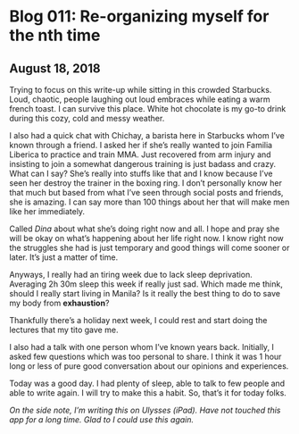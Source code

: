 # Blog 011: Re-organizing myself for the nth time
## August 18, 2018

Trying to focus on this write-up while sitting in this crowded Starbucks. Loud, chaotic, people laughing out loud embraces while eating a warm french toast. I can survive this place. White hot chocolate is my go-to drink during this cozy, cold and messy weather. 

I also had a quick chat with Chichay, a barista here in Starbucks whom I’ve known through a friend. I asked her if she’s really wanted to join Familia Liberica to practice and train MMA. Just recovered from arm injury and insisting to join a somewhat dangerous training is just badass and crazy. What can I say? She’s really into stuffs like that and I know because I’ve seen her destroy the trainer in the boxing ring. I don’t personally know her that much but based from what I’ve seen through social posts and friends, she is amazing. I can say more than 100 things about her that will make men like her immediately.

Called *Dina* about what she’s doing right now and all. I hope and pray she will be okay on what’s happening about her life right now. I know right now the struggles she had is just temporary and good things will come sooner or later. It’s just a matter of time.

Anyways, I really had an tiring week due to lack sleep deprivation. Averaging 2h 30m sleep this week if really just sad. Which made me think, should I really start living in Manila? Is it really the best thing to do to save my body from **exhaustion**?

Thankfully there’s a holiday next week, I could rest and start doing the lectures that my tito gave me.

I also had a talk with one person whom I’ve known years back. Initially, I asked few questions which was too personal to share. I think it was 1 hour long or less of pure good conversation about our opinions and experiences.

Today was a good day. I had plenty of sleep, able to talk to few people and able to write again. I will try to make this a habit. So, that’s it for today folks.

*On the side note, I’m writing this on Ulysses (iPad). Have not touched this app for a long time. Glad to I could use this again.*